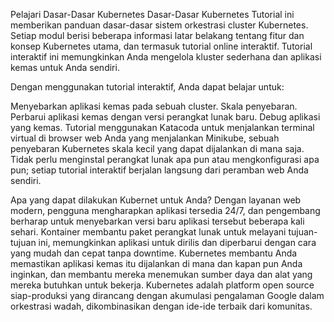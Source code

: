 Pelajari Dasar-Dasar Kubernetes
Dasar-Dasar Kubernetes
Tutorial ini memberikan panduan dasar-dasar sistem orkestrasi cluster Kubernetes. Setiap modul berisi beberapa informasi latar belakang tentang fitur dan konsep Kubernetes utama, dan termasuk tutorial online interaktif. Tutorial interaktif ini memungkinkan Anda mengelola kluster sederhana dan aplikasi kemas untuk Anda sendiri.

Dengan menggunakan tutorial interaktif, Anda dapat belajar untuk:

Menyebarkan aplikasi kemas pada sebuah cluster.
Skala penyebaran.
Perbarui aplikasi kemas dengan versi perangkat lunak baru.
Debug aplikasi yang kemas.
Tutorial menggunakan Katacoda untuk menjalankan terminal virtual di browser web Anda yang menjalankan Minikube, sebuah penyebaran Kubernetes skala kecil yang dapat dijalankan di mana saja. Tidak perlu menginstal perangkat lunak apa pun atau mengkonfigurasi apa pun; setiap tutorial interaktif berjalan langsung dari peramban web Anda sendiri.


Apa yang dapat dilakukan Kubernet untuk Anda?
Dengan layanan web modern, pengguna mengharapkan aplikasi tersedia 24/7, dan pengembang berharap untuk menyebarkan versi baru aplikasi tersebut beberapa kali sehari. Kontainer membantu paket perangkat lunak untuk melayani tujuan-tujuan ini, memungkinkan aplikasi untuk dirilis dan diperbarui dengan cara yang mudah dan cepat tanpa downtime. Kubernetes membantu Anda memastikan aplikasi kemas itu dijalankan di mana dan kapan pun Anda inginkan, dan membantu mereka menemukan sumber daya dan alat yang mereka butuhkan untuk bekerja. Kubernetes adalah platform open source siap-produksi yang dirancang dengan akumulasi pengalaman Google dalam orkestrasi wadah, dikombinasikan dengan ide-ide terbaik dari komunitas.
